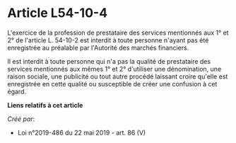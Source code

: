 # Article L54-10-4

L'exercice de la profession de prestataire des services mentionnés aux 1° et 2° de l'article L. 54-10-2 est interdit à toute
personne n'ayant pas été enregistrée au préalable par l'Autorité des marchés financiers.

Il est interdit à toute personne qui n'a pas la qualité de prestataire des services mentionnés aux mêmes 1° et 2° d'utiliser
une dénomination, une raison sociale, une publicité ou tout autre procédé laissant croire qu'elle est enregistrée en cette
qualité ou susceptible de créer une confusion à cet égard.

**Liens relatifs à cet article**

_Créé par_:

  - Loi n°2019-486 du 22 mai 2019 - art. 86 (V)

